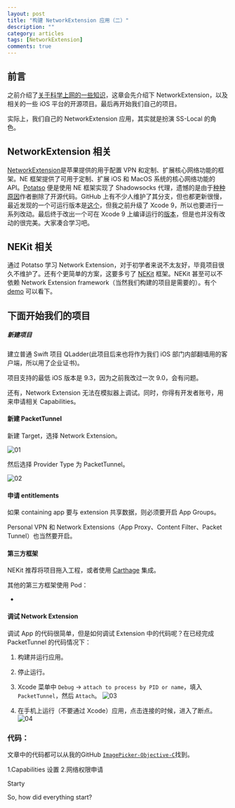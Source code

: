 ```yaml
---
layout: post
title: "构建 NetworkExtension 应用（二）"
description: ""
category: articles
tags: [NetworkExtension]
comments: true
---
```



## 前言

之前介绍了[关于科学上网的一些知识](http://ibloodline.com/articles/2017/11/13/NetworkExtension-01.html)，这章会先介绍下 NetworkExtension，以及相关的一些 iOS 平台的开源项目。最后再开始我们自己的项目。

实际上，我们自己的 NetworkExtension 应用，其实就是扮演 SS-Local 的角色。

## NetworkExtension 相关

[NetworkExtension](https://developer.apple.com/documentation/networkextension)是苹果提供的用于配置 VPN 和定制、扩展核心网络功能的框架。NE 框架提供了可用于定制、扩展 iOS 和 MacOS 系统的核心网络功能的 API。[Potatso](https://github.com/Potatso/Potatso) 便是使用 NE 框架实现了 Shadowsocks 代理，遗憾的是由于[种种原因](https://sspai.com/post/38909)作者删除了开源代码。GitHub 上有不少人维护了其分支，但也都更新很慢，最近发现的一个可运行版本是[这个](https://github.com/haxpor/Potatso)，但我之前升级了 Xcode 9，所以也要进行一系列改动。最后终于改出一个可在 Xcode 9 上编译运行的[版本](https://github.com/lettleprince/Potatso)，但是也并没有改动的很完美。大家凑合学习吧。

## NEKit 相关

通过 Potatso 学习 Network Extension，对于初学者来说不太友好，毕竟项目很久不维护了。还有个更简单的方案，这要多亏了 [NEKit](https://zhuhaow.github.io/NEKit/) 框架。NEKit 甚至可以不依赖 Network Extension framework（当然我们构建的项目是需要的）。有个 [demo](https://github.com/yichengchen/RabbitVpnDemo) 可以看下。

## 下面开始我们的项目

##### 新建项目

建立普通 Swift 项目 QLadder(此项目后来也将作为我们 iOS 部门内部翻墙用的客户端，所以用了企业证书)。

项目支持的最低 iOS 版本是 9.3，因为之前我改过一次 9.0，会有问题。

还有，Network Extension 无法在模拟器上调试。同时，你得有开发者账号，用来申请相关 Capabilities。

#### 新建 PacketTunnel

新建 Target，选择 Network Extension。

![01](https://lettleprince.github.io/images/20171115-NetworkExtension/01.png)

然后选择 Provider Type 为 PacketTunnel。

![02](https://lettleprince.github.io/images/20171115-NetworkExtension/02.png)

#### 申请 entitlements

如果 containing app 要与 extension 共享数据，则必须要开启 App Groups。

Personal VPN 和 Network Extensions（App Proxy、Content Filter、Packet Tunnel）也当然要开启。

#### 第三方框架

NEKit 推荐将项目拖入工程，或者使用 [Carthage](https://github.com/Carthage/Carthage) 集成。

其他的第三方框架使用 Pod：

- 


#### 调试 Network Extension

调试 App 的代码很简单，但是如何调试 Extension 中的代码呢？在已经完成 PacketTunnel 的代码情况下：

1. 构建并运行应用。
2. 停止运行。
3. Xcode 菜单中 `Debug` -> `attach to process by PID or name`，填入 `PacketTunnel`，然后 `Attach`。
![03](https://lettleprince.github.io/images/20171115-NetworkExtension/03.png)

4. 在手机上运行（不要通过 Xcode）应用，点击连接的时候，进入了断点。
![04](https://lettleprince.github.io/images/20171115-NetworkExtension/04.png)


### 代码：
文章中的代码都可以从我的GitHub [`ImagePicker-Objective-C`](https://github.com/lettleprince/ImagePicker-Objective-C)找到。


1.Capabilities 设置
2.网络权限申请


Starty

So, how did everything start?
